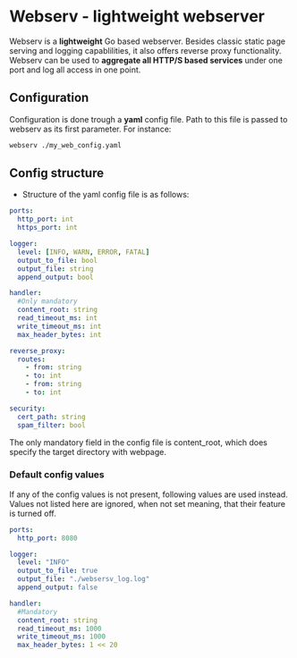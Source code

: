 # Webserv - lightweight webserver
Webserv is a **lightweight** Go based webserver. Besides classic static page serving and logging capablilities, it also offers reverse proxy functionality. Webserv can be used to **aggregate all HTTP/S based services** under one port and log all access in one point.   

## Configuration
Configuration is done trough a **yaml** config file. Path to this file is passed to webserv as its first parameter. For instance:                                                          
```bash
webserv ./my_web_config.yaml
```

## Config structure
- Structure of the yaml config file is as follows:
```yaml
ports:
  http_port: int
  https_port: int

logger:
  level: [INFO, WARN, ERROR, FATAL]
  output_to_file: bool
  output_file: string
  append_output: bool

handler:
  #Only mandatory
  content_root: string
  read_timeout_ms: int
  write_timeout_ms: int
  max_header_bytes: int

reverse_proxy:
  routes:
    - from: string
    - to: int
    - from: string
    - to: int

security: 
  cert_path: string
  spam_filter: bool

```

The only mandatory field in the config file is content_root, which does specify the target directory with webpage. 

### Default config values
If any of the config values is not present, following values are used instead. Values not listed here are ignored, when not set meaning, that their feature is turned off. 

```yaml
ports:
  http_port: 8080

logger:
  level: "INFO"
  output_to_file: true
  output_file: "./websersv_log.log"
  append_output: false

handler:
  #Mandatory
  content_root: string
  read_timeout_ms: 1000
  write_timeout_ms: 1000
  max_header_bytes: 1 << 20

```

